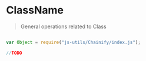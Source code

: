 
# ClassName

> General operations related to Class


```javascript

var Object = require("js-utils/Chainify/index.js");

//TODO

 ```
